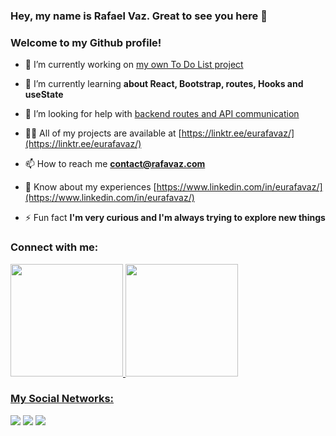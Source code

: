 ### Hey, my name is Rafael Vaz. Great to see you here 👋

### Welcome to my Github profile!

- 🔭 I’m currently working on [my own To Do List project](https://github.com/eurafavaz/to-do-list-project-one)

- 🌱 I’m currently learning **about React, Bootstrap, routes, Hooks and useState**

- 🤝 I’m looking for help with [backend routes and API communication](https://github.com/eurafavaz/to-do-list-project-one)

- 👨‍💻 All of my projects are available at [https://linktr.ee/eurafavaz/](https://linktr.ee/eurafavaz/)

- 📫 How to reach me **contact@rafavaz.com**

- 📄 Know about my experiences [https://www.linkedin.com/in/eurafavaz/](https://www.linkedin.com/in/eurafavaz/)

- ⚡ Fun fact **I'm very curious and I'm always trying to explore new things**

<h3 align="left">Connect with me:</h3>
<p align="left">
</p>

<div>
  <a href="https://github.com/eurafavaz">
  <img height="180em" src="https://github-readme-stats.vercel.app/api/top-langs/?username=eurafavaz&layout=compact&langs_count=7&theme=dracula"/>
  <img height="180em" src="https://github-readme-stats.vercel.app/api?username=eurafavaz&show_icons=true&theme=dracula&include_all_commits=true&count_private=true"/>
</div>
  
### My Social Networks:

<div>
  <a href="https://instagram.com/eurafavaz" target="_blank"><img src="https://img.shields.io/badge/-Instagram-%23E4405F?style=for-the-badge&logo=instagram&logoColor=white" target="_blank"></a>
  <a href="https://www.linkedin.com/in/eurafavaz" target="_blank"><img src="https://img.shields.io/badge/-LinkedIn-%230077B5?style=for-the-badge&logo=linkedin&logoColor=white" target="_blank"></a>
  <a href="https://www.behance.net/rafavaz" target="_blank"><img src="https://img.shields.io/badge/Behance-1769ff?style=for-the-badge&logo=behance&logoColor=white" target="_blank"></a>
</div>
